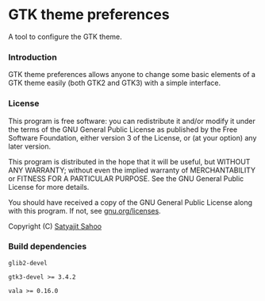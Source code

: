 GTK theme preferences
=====================

A tool to configure the GTK theme.

### Introduction

GTK theme preferences allows anyone to change some basic elements of a GTK theme easily (both GTK2 and GTK3) with a simple interface.

### License

This program is free software: you can redistribute it and/or modify it under the terms of the GNU General Public License as published by the Free Software Foundation, either version 3 of the License, or (at your option) any later version.

This program is distributed in the hope that it will be useful, but WITHOUT ANY WARRANTY; without even the implied warranty of MERCHANTABILITY or FITNESS FOR A PARTICULAR PURPOSE. See the GNU General Public License for more details.

You should have received a copy of the GNU General Public License along with this program.  If not, see [gnu.org/licenses](http://www.gnu.org/licenses/).

Copyright (C) [Satyajit Sahoo](mailto:satyajit.happy@gmail.com)

### Build dependencies

`glib2-devel`

`gtk3-devel >= 3.4.2`

`vala >= 0.16.0`
